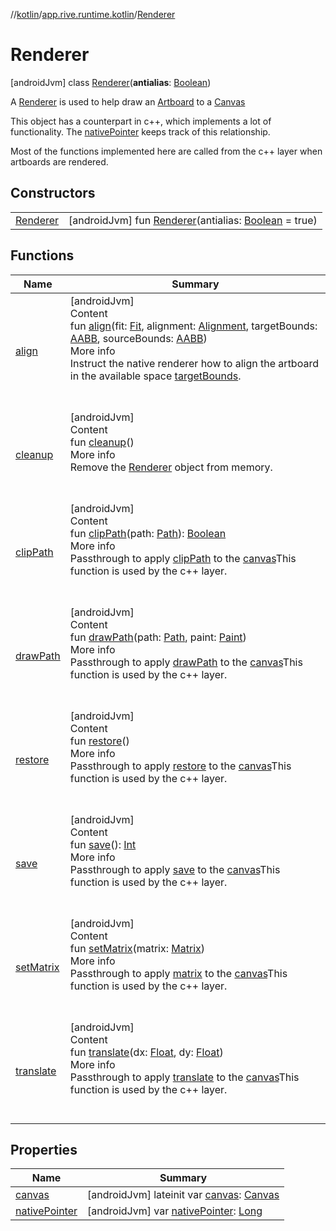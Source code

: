 //[kotlin](../../../index.md)/[app.rive.runtime.kotlin](../index.md)/[Renderer](index.md)



# Renderer  
 [androidJvm] class [Renderer](index.md)(**antialias**: [Boolean](https://kotlinlang.org/api/latest/jvm/stdlib/kotlin/-boolean/index.html))

A [Renderer](index.md) is used to help draw an [Artboard](../-artboard/index.md) to a [Canvas](https://developer.android.com/reference/kotlin/android/graphics/Canvas.html)



This object has a counterpart in c++, which implements a lot of functionality. The [nativePointer](native-pointer.md) keeps track of this relationship.



Most of the functions implemented here are called from the c++ layer when artboards are rendered.

   


## Constructors  
  
| | |
|---|---|
| <a name="app.rive.runtime.kotlin/Renderer/Renderer/#kotlin.Boolean/PointingToDeclaration/"></a>[Renderer](-renderer.md)| <a name="app.rive.runtime.kotlin/Renderer/Renderer/#kotlin.Boolean/PointingToDeclaration/"></a> [androidJvm] fun [Renderer](-renderer.md)(antialias: [Boolean](https://kotlinlang.org/api/latest/jvm/stdlib/kotlin/-boolean/index.html) = true)   <br>|


## Functions  
  
|  Name |  Summary | 
|---|---|
| <a name="app.rive.runtime.kotlin/Renderer/align/#app.rive.runtime.kotlin.Fit#app.rive.runtime.kotlin.Alignment#app.rive.runtime.kotlin.AABB#app.rive.runtime.kotlin.AABB/PointingToDeclaration/"></a>[align](align.md)| <a name="app.rive.runtime.kotlin/Renderer/align/#app.rive.runtime.kotlin.Fit#app.rive.runtime.kotlin.Alignment#app.rive.runtime.kotlin.AABB#app.rive.runtime.kotlin.AABB/PointingToDeclaration/"></a>[androidJvm]  <br>Content  <br>fun [align](align.md)(fit: [Fit](../-fit/index.md), alignment: [Alignment](../-alignment/index.md), targetBounds: [AABB](../-a-a-b-b/index.md), sourceBounds: [AABB](../-a-a-b-b/index.md))  <br>More info  <br>Instruct the native renderer how to align the artboard in the available space [targetBounds](align.md).  <br><br><br>|
| <a name="app.rive.runtime.kotlin/Renderer/cleanup/#/PointingToDeclaration/"></a>[cleanup](cleanup.md)| <a name="app.rive.runtime.kotlin/Renderer/cleanup/#/PointingToDeclaration/"></a>[androidJvm]  <br>Content  <br>fun [cleanup](cleanup.md)()  <br>More info  <br>Remove the [Renderer](index.md) object from memory.  <br><br><br>|
| <a name="app.rive.runtime.kotlin/Renderer/clipPath/#android.graphics.Path/PointingToDeclaration/"></a>[clipPath](clip-path.md)| <a name="app.rive.runtime.kotlin/Renderer/clipPath/#android.graphics.Path/PointingToDeclaration/"></a>[androidJvm]  <br>Content  <br>fun [clipPath](clip-path.md)(path: [Path](https://developer.android.com/reference/kotlin/android/graphics/Path.html)): [Boolean](https://kotlinlang.org/api/latest/jvm/stdlib/kotlin/-boolean/index.html)  <br>More info  <br>Passthrough to apply [clipPath](clip-path.md) to the [canvas](canvas.md)This function is used by the c++ layer.  <br><br><br>|
| <a name="app.rive.runtime.kotlin/Renderer/drawPath/#android.graphics.Path#android.graphics.Paint/PointingToDeclaration/"></a>[drawPath](draw-path.md)| <a name="app.rive.runtime.kotlin/Renderer/drawPath/#android.graphics.Path#android.graphics.Paint/PointingToDeclaration/"></a>[androidJvm]  <br>Content  <br>fun [drawPath](draw-path.md)(path: [Path](https://developer.android.com/reference/kotlin/android/graphics/Path.html), paint: [Paint](https://developer.android.com/reference/kotlin/android/graphics/Paint.html))  <br>More info  <br>Passthrough to apply [drawPath](draw-path.md) to the [canvas](canvas.md)This function is used by the c++ layer.  <br><br><br>|
| <a name="app.rive.runtime.kotlin/Renderer/restore/#/PointingToDeclaration/"></a>[restore](restore.md)| <a name="app.rive.runtime.kotlin/Renderer/restore/#/PointingToDeclaration/"></a>[androidJvm]  <br>Content  <br>fun [restore](restore.md)()  <br>More info  <br>Passthrough to apply [restore](restore.md) to the [canvas](canvas.md)This function is used by the c++ layer.  <br><br><br>|
| <a name="app.rive.runtime.kotlin/Renderer/save/#/PointingToDeclaration/"></a>[save](save.md)| <a name="app.rive.runtime.kotlin/Renderer/save/#/PointingToDeclaration/"></a>[androidJvm]  <br>Content  <br>fun [save](save.md)(): [Int](https://kotlinlang.org/api/latest/jvm/stdlib/kotlin/-int/index.html)  <br>More info  <br>Passthrough to apply [save](save.md) to the [canvas](canvas.md)This function is used by the c++ layer.  <br><br><br>|
| <a name="app.rive.runtime.kotlin/Renderer/setMatrix/#android.graphics.Matrix/PointingToDeclaration/"></a>[setMatrix](set-matrix.md)| <a name="app.rive.runtime.kotlin/Renderer/setMatrix/#android.graphics.Matrix/PointingToDeclaration/"></a>[androidJvm]  <br>Content  <br>fun [setMatrix](set-matrix.md)(matrix: [Matrix](https://developer.android.com/reference/kotlin/android/graphics/Matrix.html))  <br>More info  <br>Passthrough to apply [matrix](set-matrix.md) to the [canvas](canvas.md)This function is used by the c++ layer.  <br><br><br>|
| <a name="app.rive.runtime.kotlin/Renderer/translate/#kotlin.Float#kotlin.Float/PointingToDeclaration/"></a>[translate](translate.md)| <a name="app.rive.runtime.kotlin/Renderer/translate/#kotlin.Float#kotlin.Float/PointingToDeclaration/"></a>[androidJvm]  <br>Content  <br>fun [translate](translate.md)(dx: [Float](https://kotlinlang.org/api/latest/jvm/stdlib/kotlin/-float/index.html), dy: [Float](https://kotlinlang.org/api/latest/jvm/stdlib/kotlin/-float/index.html))  <br>More info  <br>Passthrough to apply [translate](translate.md) to the [canvas](canvas.md)This function is used by the c++ layer.  <br><br><br>|


## Properties  
  
|  Name |  Summary | 
|---|---|
| <a name="app.rive.runtime.kotlin/Renderer/canvas/#/PointingToDeclaration/"></a>[canvas](canvas.md)| <a name="app.rive.runtime.kotlin/Renderer/canvas/#/PointingToDeclaration/"></a> [androidJvm] lateinit var [canvas](canvas.md): [Canvas](https://developer.android.com/reference/kotlin/android/graphics/Canvas.html)   <br>|
| <a name="app.rive.runtime.kotlin/Renderer/nativePointer/#/PointingToDeclaration/"></a>[nativePointer](native-pointer.md)| <a name="app.rive.runtime.kotlin/Renderer/nativePointer/#/PointingToDeclaration/"></a> [androidJvm] var [nativePointer](native-pointer.md): [Long](https://kotlinlang.org/api/latest/jvm/stdlib/kotlin/-long/index.html)   <br>|

